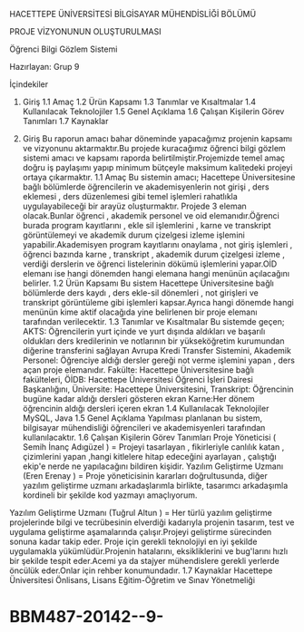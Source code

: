  

HACETTEPE ÜNİVERSİTESİ
 BİLGİSAYAR MÜHENDİSLİĞİ BÖLÜMÜ

PROJE VİZYONUNUN OLUŞTURULMASI

Öğrenci Bilgi Gözlem Sistemi

Hazırlayan: Grup 9





İçindekiler
1. Giriş
1.1 Amaç
1.2 Ürün Kapsamı
1.3 Tanımlar ve Kısaltmalar
1.4 Kullanılacak Teknolojiler
1.5 Genel Açıklama
1.6 Çalışan Kişilerin Görev Tanımları
1.7 Kaynaklar


















1.	Giriş 
Bu raporun amacı bahar döneminde yapacağımız projenin kapsamı ve vizyonunu aktarmaktır.Bu projede kuracağımız öğrenci bilgi gözlem sistemi amacı ve kapsamı raporda belirtilmiştir.Projemizde temel amaç doğru iş paylaşımı yapıp minimum bütçeyle maksimum kalitedeki projeyi ortaya çıkarmaktır.
1.1 Amaç
Bu sistemin amacı; Hacettepe Üniversitesine bağlı bölümlerde öğrencilerin ve akademisyenlerin not girişi , ders eklemesi , ders düzenlemesi gibi temel işlemleri rahatlıkla uygulayabileceği bir arayüz oluşturmaktır.
Projede 3 eleman olacak.Bunlar öğrenci , akademik personel ve oid elemanıdır.Öğrenci burada program kayıtlarını , ekle sil işlemlerini , karne ve transkript görüntülemeyi ve akademik durum çizelgesi izleme işlemini yapabilir.Akademisyen program kayıtlarını onaylama , not giriş işlemleri , öğrenci bazında karne , transkript , akademik durum çizelgesi izleme , verdiği derslerin ve öğrenci listelerinin dökümü işlemlerini yapar.OİD elemanı ise hangi dönemden hangi elemana hangi menünün açılacağını belirler.
1.2 Ürün Kapsamı
Bu sistem Hacettepe Üniversitesine bağlı bölümlerde ders kaydı , ders ekle-sil dönemleri , not girişleri ve transkript görüntüleme gibi işlemleri kapsar.Ayrıca hangi dönemde hangi menünün kime aktif olacağıda yine belirlenen bir proje elemanı tarafından verilecektir.
1.3 Tanımlar ve Kısaltmalar
Bu sistemde geçen;
AKTS: Öğrencilerin yurt içinde ve yurt dışında aldıkları ve başarılı oldukları ders kredilerinin ve notlarının bir yükseköğretim kurumundan diğerine transferini sağlayan Avrupa Kredi Transfer Sistemini,
Akademik Personel: Öğrenciye aldığı dersler gereği not verme işlemini yapan , ders açan proje elemanıdır.
Fakülte: Hacettepe Üniversitesine bağlı fakülteleri,
ÖİDB: Hacettepe Üniversitesi Öğrenci İşleri Dairesi Başkanlığını,
Üniversite: Hacettepe Üniversitesini,
Transkript: Öğrencinin bugüne kadar aldığı dersleri gösteren ekran
Karne:Her dönem öğrencinin aldığı dersleri içeren ekran
1.4 Kullanılacak Teknolojiler
MySQL, Java 
1.5 Genel Açıklama
Yapılması planlanan bu sistem, bilgisayar mühendisliği öğrencileri ve akademisyenleri tarafından kullanılacaktır.
1.6	Çalışan Kişilerin Görev Tanımları
Proje Yöneticisi ( Semih İnanç Adıgüzel ) =  Projeyi tasarlayan , fikirleriyle canlılık katan , çizimlerini yapan ,hangi kitlelere hitap edeceğini ayarlayan , çalıştığı ekip'e nerde ne yapılacağını bildiren kişidir. 
Yazılım Geliştirme Uzmanı (Eren Erenay ) = Proje yöneticisinin kararları doğrultusunda, diğer yazılım geliştirme uzmanı arkadaşlarımla birlikte, tasarımcı arkadaşımla kordineli bir şekilde kod yazmayı amaçlıyorum.

Yazılım Geliştirme Uzmanı (Tuğrul Altun ) = Her türlü yazılım geliştirme projelerinde bilgi ve tecrübesinin elverdiği kadarıyla projenin tasarım, test ve uygulama geliştirme aşamalarında çalışır.Projeyi geliştirme sürecinden sonuna kadar takip eder. Proje için gerekli teknolojiyi en iyi şekilde uygulamakla yükümlüdür.Projenin hatalarını, eksikliklerini ve bug'larını hızlı bir şekilde tespit eder.Acemi ya da stajyer mühendislere gerekli yerlerde öncülük eder.Onlar için rehber konumundadır.
1.7 Kaynaklar
Hacettepe Üniversitesi Önlisans, Lisans Eğitim-Öğretim ve Sınav Yönetmeliği

# BBM487-20142--9-
